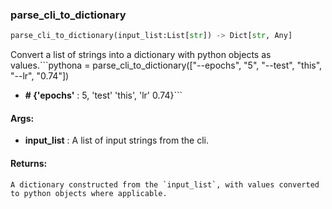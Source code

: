 

### parse_cli_to_dictionary
```python
parse_cli_to_dictionary(input_list:List[str]) -> Dict[str, Any]
```
Convert a list of strings into a dictionary with python objects as values.```pythona = parse_cli_to_dictionary(["--epochs", "5", "--test", "this", "--lr", "0.74"]) 
* **# {'epochs'** :  5, 'test' 'this', 'lr' 0.74}```

#### Args:

* **input_list** :  A list of input strings from the cli.

#### Returns:
    A dictionary constructed from the `input_list`, with values converted to python objects where applicable.
